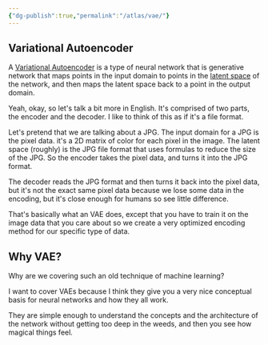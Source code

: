 ```yaml
---
{"dg-publish":true,"permalink":"/atlas/vae/"}
---
```



## Variational Autoencoder

A [Variational Autoencoder](https://en.wikipedia.org/wiki/Variational_autoencoder) is a type of neural network that is generative network that maps points in the input domain to points in the [latent space]() of the network, and then maps the latent space back to a point in the output domain.

Yeah, okay, so let's talk a bit more in English. It's comprised of two parts, the encoder and the decoder. I like to think of this as if it's a file format.

Let's pretend that we are talking about a JPG. The input domain for a JPG is the pixel data. it's a 2D matrix of color for each pixel in the image. The latent space (roughly) is the JPG file format that uses formulas to reduce the size of the JPG. So the encoder takes the pixel data, and turns it into the JPG format.

The decoder reads the JPG format and then turns it back into the pixel data, but it's not the exact same pixel data because we lose some data in the encoding, but it's close enough for humans so see little difference.

That's basically what an VAE does, except that you have to train it on the image data that you care about so we create a very optimized encoding method for our specific type of data.

## Why VAE?

Why are we covering such an old technique of machine learning?

I want to cover VAEs because I think they give you a very nice conceptual basis for neural networks and how they all work.

They are simple enough to understand the concepts and the architecture of the network without getting too deep in the weeds, and then you see how magical things feel.

